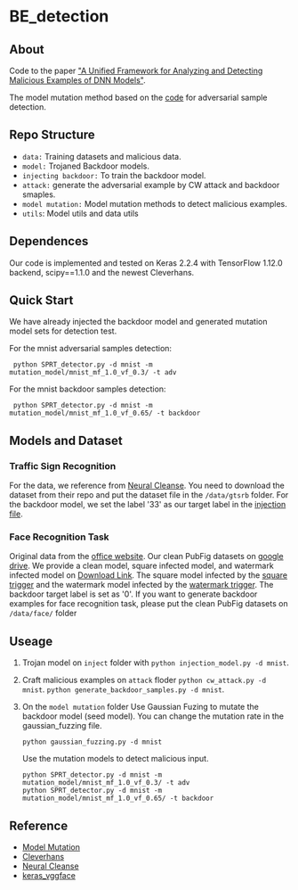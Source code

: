 # BE_detection
 
## About
Code to the paper ["A Unified Framework for Analyzing and Detecting Malicious Examples of DNN Models"](https://arxiv.org/abs/2006.14871).

The model mutation method based on the [code](https://github.com/dgl-prc/m_testing_adversatial_sample) for adversarial sample detection.

## Repo Structure
- `data:` Training datasets and malicious data.
- `model:` Trojaned Backdoor models.
- `injecting backdoor:`  To train the backdoor model.
- `attack:` generate the adversarial example by CW attack and backdoor smaples.
- `model mutation:` Model mutation methods to detect malicious examples.
- `utils`: Model utils and data utils
## Dependences
Our code is implemented and tested on Keras 2.2.4  with TensorFlow 1.12.0 backend, scipy==1.1.0 and the newest  Cleverhans.

## Quick Start 
We have already injected the backdoor model and generated mutation model sets for detection test.

For the mnist adversarial samples detection:
```
 python SPRT_detector.py -d mnist -m mutation_model/mnist_mf_1.0_vf_0.3/ -t adv
```
For the mnist backdoor samples detection:
```
 python SPRT_detector.py -d mnist -m mutation_model/mnist_mf_1.0_vf_0.65/ -t backdoor
```

## Models and Dataset

### Traffic Sign Recognition

For the data, we reference from [Neural Cleanse](https://github.com/bolunwang/backdoor). You need to download the dataset from their repo and put the dataset file in the `/data/gtsrb` folder.  For the backdoor model, we set the label '33' as our target label in the [injection file](https://github.com/kaidi-jin/backdoor_samples_detection/blob/5d745f98f9e7075edd1319f9dc48b9affd14de6b/injection/injection_model.py#L41).

### Face Recognition Task

Original data from the [office website](http://vision.seas.harvard.edu/pubfig83/). Our clean PubFig datasets on [google drive](https://drive.google.com/file/d/1sBtNRQ2ylvznHMmot-ZjH7V7k6c2OfN3/view?usp=sharing).
We provide a clean model, square infected model, and watermark infected model on [Download Link](https://drive.google.com/drive/folders/13uZrH7NW-DrQJ2p6rb96k_HNfGvOUhe2?usp=sharing). The square model infected by the [square trigger](https://github.com/PurduePAML/TrojanNN/blob/master/models/face/fc6_1_81_694_1_1_0081.jpg) and the watermark model infected by the [watermark trigger](https://github.com/PurduePAML/TrojanNN/blob/master/models/face/fc6_wm_1_81_694_1_0_0081.jpg). The backdoor target label is set as '0'.
If you want to generate backdoor examples for face recognition task, please put the clean PubFig datasets on `/data/face/` folder  

## Useage
1. Trojan model on `inject` folder with `python injection_model.py -d mnist`.

2. Craft malicious examples on `attack` floder `python cw_attack.py -d mnist`. `python generate_backdoor_samples.py -d mnist`.
3. On the `model mutation` folder
    Use Gaussian Fuzing to mutate the backdoor model (seed model). You can change the mutation rate in the gaussian_fuzzing file.
    ```
    python gaussian_fuzzing.py -d mnist
    ```
    Use the mutation models to detect malicious input.
    ```
    python SPRT_detector.py -d mnist -m mutation_model/mnist_mf_1.0_vf_0.3/ -t adv
    python SPRT_detector.py -d mnist -m mutation_model/mnist_mf_1.0_vf_0.65/ -t backdoor
    ```

## Reference
- [Model Mutation](https://github.com/dgl-prc/m_testing_adversatial_sample)
- [Cleverhans](https://github.com/tensorflow/cleverhans)
- [Neural Cleanse](https://github.com/bolunwang/backdoor)
- [keras_vggface](https://github.com/rcmalli/keras-vggface)

